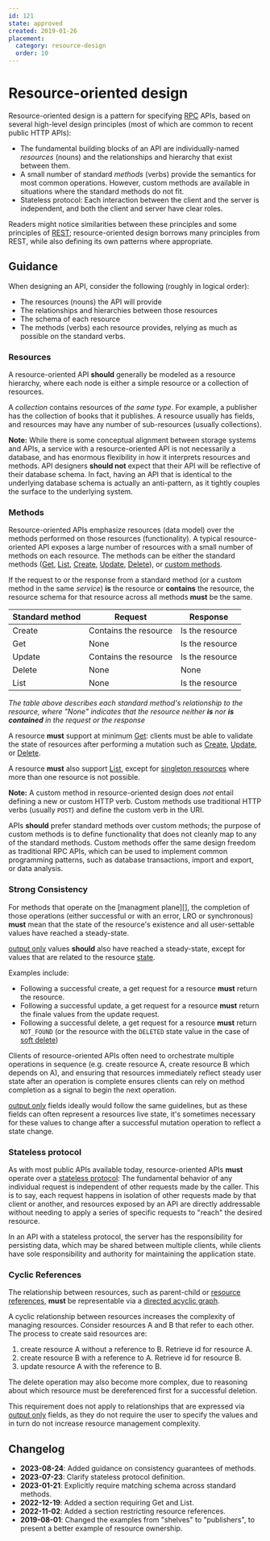 ```yaml
---
id: 121
state: approved
created: 2019-01-26
placement:
  category: resource-design
  order: 10
---
```


# Resource-oriented design

Resource-oriented design is a pattern for specifying [RPC][] APIs, based on
several high-level design principles (most of which are common to recent public
HTTP APIs):

- The fundamental building blocks of an API are individually-named _resources_
  (nouns) and the relationships and hierarchy that exist between them.
- A small number of standard _methods_ (verbs) provide the semantics for most
  common operations. However, custom methods are available in situations where
  the standard methods do not fit.
- Stateless protocol: Each interaction between the client and the server is
  independent, and both the client and server have clear roles.

Readers might notice similarities between these principles and some principles
of [REST][]; resource-oriented design borrows many principles from REST, while
also defining its own patterns where appropriate.

## Guidance

When designing an API, consider the following (roughly in logical order):

- The resources (nouns) the API will provide
- The relationships and hierarchies between those resources
- The schema of each resource
- The methods (verbs) each resource provides, relying as much as possible on
  the standard verbs.

### Resources

A resource-oriented API **should** generally be modeled as a resource
hierarchy, where each node is either a simple resource or a collection of
resources.

A _collection_ contains resources of _the same type_. For example, a publisher
has the collection of books that it publishes. A resource usually has fields,
and resources may have any number of sub-resources (usually collections).

**Note:** While there is some conceptual alignment between storage systems and
APIs, a service with a resource-oriented API is not necessarily a database, and
has enormous flexibility in how it interprets resources and methods. API
designers **should not** expect that their API will be reflective of their
database schema. In fact, having an API that is identical to the underlying
database schema is actually an anti-pattern, as it tightly couples the surface
to the underlying system.

### Methods

Resource-oriented APIs emphasize resources (data model) over the methods
performed on those resources (functionality). A typical resource-oriented API
exposes a large number of resources with a small number of methods on each
resource. The methods can be either the standard methods ([Get][], [List][],
[Create][], [Update][], [Delete][]), or [custom methods][].

If the request to or the response from a standard method (or a custom method in
the same *service*) **is** the resource or **contains** the resource, the
resource schema for that resource across all methods **must** be the same.

| Standard method | Request               | Response        |
| --------------- | --------------------- | --------------- |
| Create          | Contains the resource | Is the resource |
| Get             | None                  | Is the resource |
| Update          | Contains the resource | Is the resource |
| Delete          | None                  | None            |
| List            | None                  | Is the resource |

*The table above describes each standard method's relationship to the resource,
where "None" indicates that the resource neither **is** nor **is contained** in
the request or the response*

A resource **must** support at minimum [Get][]: clients must be
able to validate the state of resources after performing a mutation such
as [Create][], [Update][], or [Delete][].

A resource **must** also support [List][], except for [singleton resources][]
where more than one resource is not possible.

**Note:** A custom method in resource-oriented design does _not_ entail
defining a new or custom HTTP verb. Custom methods use traditional HTTP verbs
(usually `POST`) and define the custom verb in the URI.

APIs **should** prefer standard methods over custom methods; the purpose of
custom methods is to define functionality that does not cleanly map to any of
the standard methods. Custom methods offer the same design freedom as
traditional RPC APIs, which can be used to implement common programming
patterns, such as database transactions, import and export, or data analysis.

### Strong Consistency

For methods that operate on the [managment plane][], the completion of those
operations (either successful or with an error, LRO or synchronous) **must**
mean that the state of the resource's existence and all user-settable values
have reached a steady-state.

[output only][] values **should** also have reached a steady-state, except
for values that are related to the resource [state][].

Examples include:

- Following a successful create, a get request for a resource **must**
  return the resource.
- Following a successful update, a get request for a resource **must**
  return the finale values from the update request.
- Following a successful delete, a get request for a resource **must**
  return `NOT_FOUND` (or the resource with the `DELETED` state value in the case
  of [soft delete][])

Clients of resource-oriented APIs often need to orchestrate multiple operations
in sequence (e.g. create resource A, create resource B which depends on A), and
ensuring that resources immediately reflect steady user state after an operation
is complete ensures clients can rely on method completion as a signal to begin
the next operation.

[output only][] fields ideally would follow the same guidelines, but as
these fields can often represent a resources live state, it's sometimes
necessary for these values to change after a successful mutation operation to
reflect a state change.

### Stateless protocol

As with most public APIs available today, resource-oriented APIs **must**
operate over a [stateless protocol][]: The fundamental behavior of any
individual request is independent of other requests made by the caller.
This is to say, each request happens in isolation of other requests made by that
client or another, and resources exposed by an API are directly addressable
without needing to apply a series of specific requests to "reach" the desired
resource.

In an API with a stateless protocol, the server has the responsibility for
persisting data, which may be shared between multiple clients, while clients
have sole responsibility and authority for maintaining the application state.

### Cyclic References

The relationship between resources, such as parent-child or
[resource references][], **must** be representable via a
[directed acyclic graph][].

A cyclic relationship between resources increases the complexity of managing
resources. Consider resources A and B that refer to
each other. The process to create said resources are:

1. create resource A without a reference to B. Retrieve id for resource A.
2. create resource B with a reference to A. Retrieve id for resource B.
3. update resource A with the reference to B.

The delete operation may also become more complex, due to reasoning about which
resource must be dereferenced first for a successful deletion.

This requirement does not apply to relationships that are expressed via
[output only][] fields, as they do not require the user to specify the values
and in turn do not increase resource management complexity.

[create]: ./0133.md
[custom methods]: ./0136.md
[delete]: ./0135.md
[directed acyclic graph]: https://en.wikipedia.org/wiki/Directed_acyclic_graph
[get]: ./0131.md
[list]: ./0132.md
[management plane]: ./0111.md#management-plane
[output only]: ./0203.md#output-only
[rest]: https://en.wikipedia.org/wiki/Representational_state_transfer
[resource references]: ./0122.md#fields-representing-another-resource
[rpc]: https://en.wikipedia.org/wiki/Remote_procedure_call
[singleton resources]: ./0156.md
[soft delete]: ./0164.md
[state]: ./0216.md
[stateless protocol]: https://en.wikipedia.org/wiki/Stateless_protocol
[update]: ./0134.md


## Changelog

- **2023-08-24**: Added guidance on consistency guarantees of methods.
- **2023-07-23**: Clarify stateless protocol definition.
- **2023-01-21**: Explicitly require matching schema across standard methods.
- **2022-12-19**: Added a section requiring Get and List.
- **2022-11-02**: Added a section restricting resource references.
- **2019-08-01**: Changed the examples from "shelves" to "publishers", to
  present a better example of resource ownership.